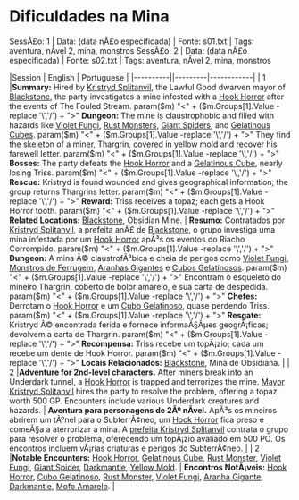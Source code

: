 ﻿# Dificuldades na Mina

SessÃ£o: 1 | Data: (data nÃ£o especificada) | Fonte: s01.txt | Tags: aventura, nÃ­vel 2, mina, monstros
SessÃ£o: 2 | Data: (data nÃ£o especificada) | Fonte: s02.txt | Tags: aventura, nÃ­vel 2, mina, monstros

|Session | English | Portuguese |
|----------||---------|------------|
| 1 |**Summary:** Hired by [Kristryd Splitanvil](kristryd_splitanvil.md), the Lawful Good dwarven mayor of [Blackstone](location_blackstone.md), the party investigates a mine infested with a [Hook Horror](monster_hook_horror.md) after the events of The Fouled Stream. param($m) "<" + ($m.Groups[1].Value -replace '\\','/') + ">" **Dungeon:** The mine is claustrophobic and filled with hazards like [Violet Fungi](monster_violet_fungus.md), [Rust Monsters](monster_rust_monster.md), [Giant Spiders](monster_giant_spider.md), and [Gelatinous Cubes](monster_gelatinous_cube.md). param($m) "<" + ($m.Groups[1].Value -replace '\\','/') + ">" They find the skeleton of a miner, Thargrin, covered in yellow mold and recover his farewell letter. param($m) "<" + ($m.Groups[1].Value -replace '\\','/') + ">" **Bosses:** The party defeats the [Hook Horror](monster_hook_horror.md) and a [Gelatinous Cube](monster_gelatinous_cube.md), nearly losing Triss. param($m) "<" + ($m.Groups[1].Value -replace '\\','/') + ">" **Rescue:** Kristryd is found wounded and gives geographical information; the group returns Thargrins letter. param($m) "<" + ($m.Groups[1].Value -replace '\\','/') + ">" **Reward:** Triss receives a topaz; each gets a Hook Horror tooth. param($m) "<" + ($m.Groups[1].Value -replace '\\','/') + ">" **Related Locations:** [Blackstone](location_blackstone.md), Obsidian Mine. | **Resumo:** Contratados por [Kristryd Splitanvil](kristryd_splitanvil.md), a prefeita anÃ£ de [Blackstone](location_blackstone.md), o grupo investiga uma mina infestada por um [Hook Horror](monster_hook_horror.md) apÃ³s os eventos do Riacho Corrompido. param($m) "<" + ($m.Groups[1].Value -replace '\\','/') + ">" **Dungeon:** A mina Ã© claustrofÃ³bica e cheia de perigos como [Violet Fungi](monster_violet_fungus.md), [Monstros de Ferrugem](monster_rust_monster.md), [Aranhas Gigantes](monster_giant_spider.md) e [Cubos Gelatinosos](monster_gelatinous_cube.md). param($m) "<" + ($m.Groups[1].Value -replace '\\','/') + ">" Encontram o esqueleto do mineiro Thargrin, coberto de bolor amarelo, e sua carta de despedida. param($m) "<" + ($m.Groups[1].Value -replace '\\','/') + ">" **Chefes:** Derrotam o [Hook Horror](monster_hook_horror.md) e um [Cubo Gelatinoso](monster_gelatinous_cube.md), quase perdendo Triss. param($m) "<" + ($m.Groups[1].Value -replace '\\','/') + ">" **Resgate:** Kristryd Ã© encontrada ferida e fornece informaÃ§Ãµes geogrÃ¡ficas; devolvem a carta de Thargrin. param($m) "<" + ($m.Groups[1].Value -replace '\\','/') + ">" **Recompensa:** Triss recebe um topÃ¡zio; cada um recebe um dente de Hook Horror. param($m) "<" + ($m.Groups[1].Value -replace '\\','/') + ">" **Locais Relacionados:** [Blackstone](location_blackstone.md), Mina de Obsidiana. |
| 2 |**Adventure for 2nd-level characters.** After miners break into an Underdark tunnel, a [Hook Horror](hook_horror.md) is trapped and terrorizes the mine. [Mayor Kristryd Splitanvil](kristryd_splitanvil.md) hires the party to resolve the problem, offering a topaz worth 500 GP. Encounters include various Underdark creatures and hazards. | **Aventura para personagens de 2Âº nÃ­vel.** ApÃ³s os mineiros abrirem um tÃºnel para o SubterrÃ¢neo, um [Hook Horror](hook_horror.md) fica preso e comeÃ§a a aterrorizar a mina. A [prefeita Kristryd Splitanvil](kristryd_splitanvil.md) contrata o grupo para resolver o problema, oferecendo um topÃ¡zio avaliado em 500 PO. Os encontros incluem vÃ¡rias criaturas e perigos do SubterrÃ¢neo. |
| 2 |**Notable Encounters:** [Hook Horror](hook_horror.md), [Gelatinous Cube](gelatinous_cube.md), [Rust Monster](rust_monster.md), [Violet Fungi](violet_fungi.md), [Giant Spider](giant_spider.md), [Darkmantle](darkmantle.md), [Yellow Mold](yellow_mold.md). | **Encontros NotÃ¡veis:** [Hook Horror](hook_horror.md), [Cubo Gelatinoso](gelatinous_cube.md), [Rust Monster](rust_monster.md), [Violet Fungi](violet_fungi.md), [Aranha Gigante](giant_spider.md), [Darkmantle](darkmantle.md), [Mofo Amarelo](yellow_mold.md). |



























